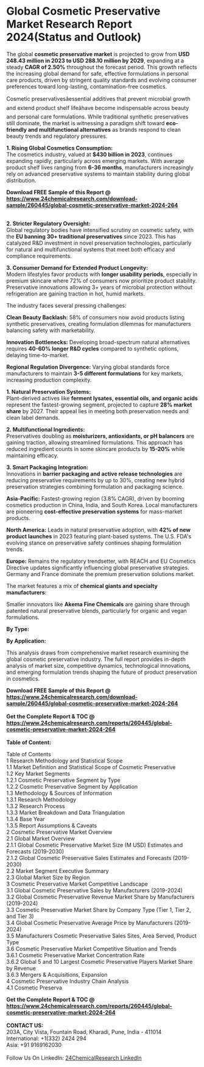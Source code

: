 <h1>Global Cosmetic Preservative Market Research Report 2024(Status and Outlook)</h1><p>The global <strong>cosmetic preservative market</strong> is projected to grow from <strong>USD 248.43 million in 2023 to USD 288.10 million by 2029</strong>, expanding at a steady <strong>CAGR of 2.50%</strong> throughout the forecast period. This growth reflects the increasing global demand for safe, effective formulations in personal care products, driven by stringent quality standards and evolving consumer preferences toward long-lasting, contamination-free cosmetics.</p><p>Cosmetic preservativesâessential additives that prevent microbial growth and extend product shelf lifeâhave become indispensable across beauty and personal care formulations. While traditional synthetic preservatives still dominate, the market is witnessing a paradigm shift toward <strong>eco-friendly and multifunctional alternatives</strong> as brands respond to clean beauty trends and regulatory pressures.</p><p><strong>1. Rising Global Cosmetics Consumption:</strong><br>
The cosmetics industry, valued at <strong>$430 billion in 2023</strong>, continues expanding rapidly, particularly across emerging markets. With average product shelf lives ranging from <strong>6-36 months</strong>, manufacturers increasingly rely on advanced preservative systems to maintain stability during global distribution.</p><div><b>Download FREE Sample of this Report @ 
            <a href="https://www.24chemicalresearch.com/download-sample/260445/global-cosmetic-preservative-market-2024-264">
            https://www.24chemicalresearch.com/download-sample/260445/global-cosmetic-preservative-market-2024-264</a></b></div><br><p><strong>2. Stricter Regulatory Oversight:</strong><br>
Global regulatory bodies have intensified scrutiny on cosmetic safety, with the <strong>EU banning 30+ traditional preservatives</strong> since 2023. This has catalyzed R&amp;D investment in novel preservation technologies, particularly for natural and multifunctional systems that meet both efficacy and compliance requirements.</p><p><strong>3. Consumer Demand for Extended Product Longevity:</strong><br>
Modern lifestyles favor products with <strong>longer usability periods</strong>, especially in premium skincare where 72% of consumers now prioritize product stability. Preservative innovations allowing 3+ years of microbial protection without refrigeration are gaining traction in hot, humid markets.</p><p>The industry faces several pressing challenges:</p><p><strong>Clean Beauty Backlash:</strong> 58% of consumers now avoid products listing synthetic preservatives, creating formulation dilemmas for manufacturers balancing safety with marketability.</p><p><strong>Innovation Bottlenecks:</strong> Developing broad-spectrum natural alternatives requires <strong>40-60% longer R&amp;D cycles</strong> compared to synthetic options, delaying time-to-market.</p><p><strong>Regional Regulation Divergence:</strong> Varying global standards force manufacturers to maintain <strong>3-5 different formulations</strong> for key markets, increasing production complexity.</p><p><strong>1. Natural Preservation Systems:</strong><br>
Plant-derived actives like <strong>ferment lysates, essential oils, and organic acids</strong> represent the fastest-growing segment, projected to capture <strong>28% market share</strong> by 2027. Their appeal lies in meeting both preservation needs and clean label demands.</p><p><strong>2. Multifunctional Ingredients:</strong><br>
Preservatives doubling as <strong>moisturizers, antioxidants, or pH balancers</strong> are gaining traction, allowing streamlined formulations. This approach has reduced ingredient counts in some skincare products by <strong>15-20%</strong> while maintaining efficacy.</p><p><strong>3. Smart Packaging Integration:</strong><br>
Innovations in <strong>barrier packaging and active release technologies</strong> are reducing preservative requirements by up to 30%, creating new hybrid preservation strategies combining formulation and packaging science.</p><p><strong>Asia-Pacific:</strong> Fastest-growing region (3.8% CAGR), driven by booming cosmetics production in China, India, and South Korea. Local manufacturers are pioneering <strong>cost-effective preservation systems</strong> for mass-market products.</p><p><strong>North America:</strong> Leads in natural preservative adoption, with <strong>42% of new product launches</strong> in 2023 featuring plant-based systems. The U.S. FDA's evolving stance on preservative safety continues shaping formulation trends.</p><p><strong>Europe:</strong> Remains the regulatory trendsetter, with REACH and EU Cosmetics Directive updates significantly influencing global preservative strategies. Germany and France dominate the premium preservation solutions market.</p><p>The market features a mix of <strong>chemical giants and specialty manufacturers</strong>: </p><p>Smaller innovators like <strong>Akema Fine Chemicals</strong> are gaining share through patented natural preservative blends, particularly for organic and vegan formulations.</p><p><strong>By Type:</strong></p><p><strong>By Application:</strong></p><p>This analysis draws from comprehensive market research examining the global cosmetic preservative industry. The full report provides in-depth analysis of market size, competitive dynamics, technological innovations, and emerging formulation trends shaping the future of product preservation in cosmetics.</p><div><b>Download FREE Sample of this Report @ 
            <a href="https://www.24chemicalresearch.com/download-sample/260445/global-cosmetic-preservative-market-2024-264">
            https://www.24chemicalresearch.com/download-sample/260445/global-cosmetic-preservative-market-2024-264</a></b></div><br><div><b>Get the Complete Report & TOC @ 
            <a href="https://www.24chemicalresearch.com/reports/260445/global-cosmetic-preservative-market-2024-264">
            https://www.24chemicalresearch.com/reports/260445/global-cosmetic-preservative-market-2024-264</a></b></div><br>
            <b>Table of Content:</b><p>Table of Contents<br />
1 Research Methodology and Statistical Scope<br />
1.1 Market Definition and Statistical Scope of Cosmetic Preservative<br />
1.2 Key Market Segments<br />
1.2.1 Cosmetic Preservative Segment by Type<br />
1.2.2 Cosmetic Preservative Segment by Application<br />
1.3 Methodology & Sources of Information<br />
1.3.1 Research Methodology<br />
1.3.2 Research Process<br />
1.3.3 Market Breakdown and Data Triangulation<br />
1.3.4 Base Year<br />
1.3.5 Report Assumptions & Caveats<br />
2 Cosmetic Preservative Market Overview<br />
2.1 Global Market Overview<br />
2.1.1 Global Cosmetic Preservative Market Size (M USD) Estimates and Forecasts (2019-2030)<br />
2.1.2 Global Cosmetic Preservative Sales Estimates and Forecasts (2019-2030)<br />
2.2 Market Segment Executive Summary<br />
2.3 Global Market Size by Region<br />
3 Cosmetic Preservative Market Competitive Landscape<br />
3.1 Global Cosmetic Preservative Sales by Manufacturers (2019-2024)<br />
3.2 Global Cosmetic Preservative Revenue Market Share by Manufacturers (2019-2024)<br />
3.3 Cosmetic Preservative Market Share by Company Type (Tier 1, Tier 2, and Tier 3)<br />
3.4 Global Cosmetic Preservative Average Price by Manufacturers (2019-2024)<br />
3.5 Manufacturers Cosmetic Preservative Sales Sites, Area Served, Product Type<br />
3.6 Cosmetic Preservative Market Competitive Situation and Trends<br />
3.6.1 Cosmetic Preservative Market Concentration Rate<br />
3.6.2 Global 5 and 10 Largest Cosmetic Preservative Players Market Share by Revenue<br />
3.6.3 Mergers & Acquisitions, Expansion<br />
4 Cosmetic Preservative Industry Chain Analysis<br />
4.1 Cosmetic Preserva</p><div><b>Get the Complete Report & TOC @ 
            <a href="https://www.24chemicalresearch.com/reports/260445/global-cosmetic-preservative-market-2024-264">
            https://www.24chemicalresearch.com/reports/260445/global-cosmetic-preservative-market-2024-264</a></b></div><br><b>CONTACT US:</b><br>
            203A, City Vista, Fountain Road, Kharadi, Pune, India - 411014<br>
            International: +1(332) 2424 294<br>
            Asia: +91 9169162030 <br><br>
            Follow Us On LinkedIn: <a href="https://www.linkedin.com/company/24chemicalresearch/">24ChemicalResearch LinkedIn</a>